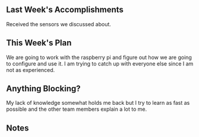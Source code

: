 ## Last Week's Accomplishments
Received the sensors we discussed about.
## This Week's Plan
We are going to work with the raspberry pi and figure out how we are going to configure and use it. I am trying to catch up with everyone else since I am not as experienced.
## Anything Blocking?
My lack of knowledge somewhat holds me back but I try to learn as fast as possible and the other team members explain a lot to me.
## Notes
